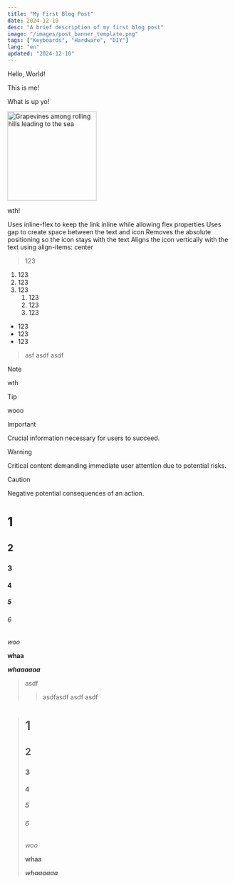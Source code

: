 ```yaml
---
title: "My First Blog Post"
date: 2024-12-10
desc: "A brief description of my first blog post"
image: "/images/post_banner_template.png"
tags: ["Keyboards", "Hardware", "DIY"]
lang: "en"
updated: "2024-12-10"
---
```


Hello, World!

This is me!

What is up yo!

<img
  alt="Grapevines among rolling hills leading to the sea"
  src="/images/waiheke-stony-batter.jpg"
  height="200"
/>

wth!


Uses inline-flex to keep the link inline while allowing flex properties
Uses gap to create space between the text and icon
Removes the absolute positioning so the icon stays with the text
Aligns the icon vertically with the text using align-items: center


> 123

1. 123
2. 123
3. 123
    1. 123
    2. 123
    3. 123


- 123
- 123
- 123


> asf
> asdf
> asdf

> [!NOTE]
> wth

> [!TIP]
> wooo

> [!IMPORTANT]  
> Crucial information necessary for users to succeed.

> [!WARNING]  
> Critical content demanding immediate user attention due to potential risks.

> [!CAUTION]
> Negative potential consequences of an action.

# 1
## 2
### 3
#### 4
##### 5
###### 6

*woo*

**whaa**

***whaaaaaa***

> asdf
>> asdfasdf
>> asdf
>> asdf


> # 1
> ## 2
> ### 3
> #### 4
> ##### 5
> ###### 6
> 
> *woo*
> 
> **whaa**
> 
> ***whaaaaaa***


